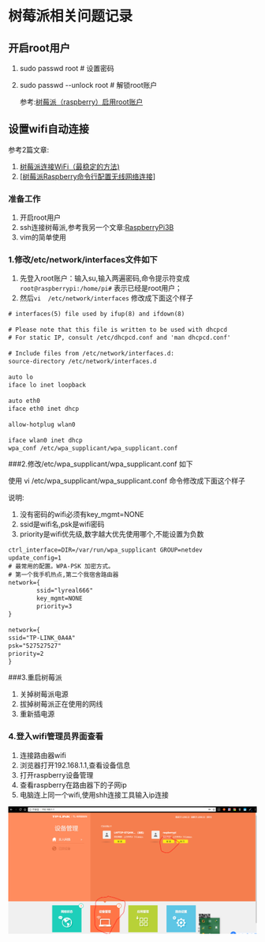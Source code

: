 # 树莓派相关问题记录

## 开启root用户

1. sudo passwd root # 设置密码

2. sudo passwd --unlock root # 解锁root账户

   参考:[树莓派（raspberry）启用root账户](http://outofmemory.cn/code-snippet/2897/shumeipai)

## 设置wifi自动连接

参考2篇文章:

1. [树莓派连接WiFi（最稳定的方法)](https://blog.csdn.net/hktkfly6/article/details/73302648)
2. [[树莓派Raspberry命令行配置无线网络连接](https://www.cnblogs.com/shubin/p/7746399.html)]

### 准备工作

1. 开启root用户
2. ssh连接树莓派,参考我另一个文章:[RaspberryPi3B](https://github.com/lyreal666/linuxSummarySeries/blob/master/raspberryPi3B.md)
3. vim的简单使用

### 1.修改/etc/network/interfaces文件如下

1. 先登入root账户：输入su,输入两遍密码,命令提示符变成`root@raspberrypi:/home/pi#`  表示已经是root用户；
2. 然后`vi  /etc/network/interfaces` 修改成下面这个样子

```shell
# interfaces(5) file used by ifup(8) and ifdown(8)

# Please note that this file is written to be used with dhcpcd
# For static IP, consult /etc/dhcpcd.conf and 'man dhcpcd.conf'

# Include files from /etc/network/interfaces.d:
source-directory /etc/network/interfaces.d

auto lo 
iface lo inet loopback 

auto eth0 
iface eth0 inet dhcp 

allow-hotplug wlan0 

iface wlan0 inet dhcp
wpa_conf /etc/wpa_supplicant/wpa_supplicant.conf

```

###2.修改/etc/wpa_supplicant/wpa_supplicant.conf 如下

使用 vi /etc/wpa_supplicant/wpa_supplicant.conf 命令修改成下面这个样子

说明:

1. 没有密码的wifi必须有key_mgmt=NONE
2. ssid是wifi名,psk是wifi密码
3. priority是wifi优先级,数字越大优先使用哪个,不能设置为负数

```shell
ctrl_interface=DIR=/var/run/wpa_supplicant GROUP=netdev
update_config=1
# 最常用的配置。WPA-PSK 加密方式。
# 第一个我手机热点,第二个我宿舍路由器
network={
        ssid="lyreal666"
        key_mgmt=NONE
        priority=3
}

network={
ssid="TP-LINK_0A4A"
psk="527527527"
priority=2
}

```

###3.重启树莓派

1. 关掉树莓派电源
2. 拔掉树莓派正在使用的网线
3. 重新插电源

### 4.登入wifi管理员界面查看

1. 连接路由器wifi
2. 浏览器打开192.168.1.1,查看设备信息
3. 打开raspberry设备管理
4. 查看raspberry在路由器下的子网ip
5. 电脑连上同一个wifi,使用shh连接工具输入ip连接

![](https://github.com/lyreal666/linuxSummarySeries/blob/master/screenshot/rasp/wifiAdmin.png?raw=true)

